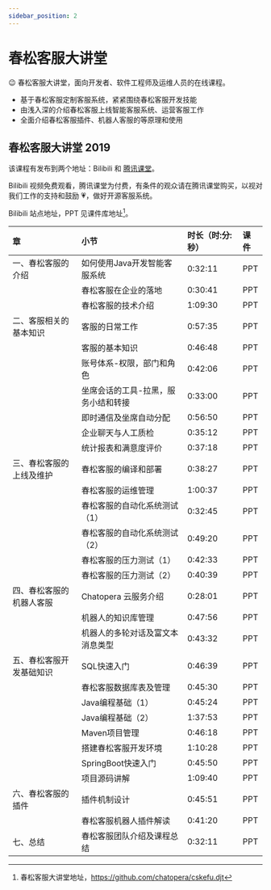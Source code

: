 ```yaml
---
sidebar_position: 2
---
```


# 春松客服大讲堂

😉 春松客服大讲堂，面向开发者、软件工程师及运维人员的在线课程。

* 基于春松客服定制客服系统，紧紧围绕春松客服开发技能
* 由浅入深的介绍春松客服上线智能客服系统、运营客服工作
* 全面介绍春松客服插件、机器人客服的等原理和使用

## 春松客服大讲堂 2019

该课程有发布到两个地址：Bilibili 和 [腾讯课堂](https://ke.qq.com/course/464050)。

Bilibili 视频免费观看，腾讯课堂为付费，有条件的观众请在腾讯课堂购买，以视对我们工作的支持和鼓励 :heartpulse:，做好开源客服系统。 <!-- markup:skip-line -->

Bilibili 站点地址，PPT 见课件库地址[^kejian2019]。

[^kejian2019]: 春松客服大讲堂地址，https://github.com/chatopera/cskefu.djt

| 章                       | 小节                                | 时长（时:分:秒） | 课件 |
| :----------------------- | :---------------------------------- | :--------------- | :--- |
| 一、春松客服的介绍       | 如何使用Java开发智能客服系统        | 0:32:11          | PPT  |
|                          | 春松客服在企业的落地                | 0:30:41          | PPT  |
|                          | 春松客服的技术介绍                  | 1:09:30          | PPT  |
| 二、客服相关的基本知识   | 客服的日常工作                      | 0:57:35          | PPT  |
|                          | 客服的基本知识                      | 0:46:48          | PPT  |
|                          | 账号体系-权限，部门和角色           | 0:42:06          | PPT  |
|                          | 坐席会话的工具-拉黑，服务小结和转接 | 0:33:00          | PPT  |
|                          | 即时通信及坐席自动分配              | 0:56:50          | PPT  |
|                          | 企业聊天与人工质检                  | 0:35:12          | PPT  |
|                          | 统计报表和满意度评价                | 0:37:18          | PPT  |
| 三、春松客服的上线及维护 | 春松客服的编译和部署                | 0:38:27          | PPT  |
|                          | 春松客服的运维管理                  | 1:00:37          | PPT  |
|                          | 春松客服的自动化系统测试（1）       | 0:32:45          | PPT  |
|                          | 春松客服的自动化系统测试（2）       | 0:49:20          | PPT  |
|                          | 春松客服的压力测试（1）             | 0:42:33          | PPT  |
|                          | 春松客服的压力测试（2）             | 0:40:39          | PPT  |
| 四、春松客服的机器人客服 | Chatopera 云服务介绍                | 0:28:01          | PPT  |
|                          | 机器人的知识库管理                  | 0:47:56          | PPT  |
|                          | 机器人的多轮对话及富文本消息类型    | 0:43:32          | PPT  |
| 五、春松客服开发基础知识 | SQL快速入门                         | 0:46:39          | PPT  |
|                          | 春松客服数据库表及管理              | 0:45:30          | PPT  |
|                          | Java编程基础（1）                   | 0:45:24          | PPT  |
|                          | Java编程基础（2）                   | 1:37:53          | PPT  |
|                          | Maven项目管理                       | 0:46:18          | PPT  |
|                          | 搭建春松客服开发环境                | 1:10:28          | PPT  |
|                          | SpringBoot快速入门                  | 0:45:50          | PPT  |
|                          | 项目源码讲解                        | 1:09:40          | PPT  |
| 六、春松客服的插件       | 插件机制设计                        | 0:45:51          | PPT  |
|                          | 春松客服机器人插件解读              | 0:41:20          | PPT  |
| 七、总结                 | 春松客服团队介绍及课程总结          | 0:32:11          | PPT  |
<!-- markup:table-caption 春松客服大讲堂课程 -->